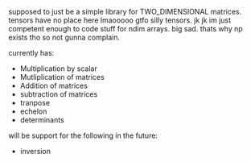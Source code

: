 supposed to just be a simple library for TWO_DIMENSIONAL matrices. tensors have no place here lmaooooo gtfo silly tensors. jk jk im just competent enough to code stuff for ndim arrays. big sad. thats why np exists tho so not gunna complain. 


currently has:
*   Multiplication by scalar
*   Mutliplication of matrices
*   Addition of matrices
*   subtraction of matrices
*   tranpose
*   echelon
*   determinants

will be support for the following in the future:

*   inversion

